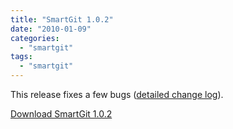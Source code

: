 ```yaml
---
title: "SmartGit 1.0.2"
date: "2010-01-09"
categories: 
  - "smartgit"
tags: 
  - "smartgit"
---
```


This release fixes a few bugs ([detailed change log](http://www.syntevo.com/smartgit/changelog.txt)).

[Download SmartGit 1.0.2](http://www.syntevo.com/smartgit/download.html)
